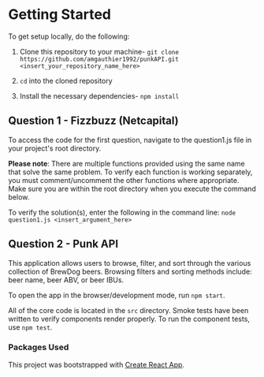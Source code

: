 # Getting Started
To get setup locally, do the following:

1. Clone this repository to your machine- `git clone https://github.com/amgauthier1992/punkAPI.git <insert_your_repository_name_here>`

2. `cd` into the cloned repository

3. Install the necessary dependencies- `npm install`

## Question 1 - Fizzbuzz (Netcapital)
To access the code for the first question, navigate to the question1.js file in your project's root directory.

**Please note**: There are multiple functions provided using the same name that solve the same problem. To verify each function is working separately, you must comment/uncomment the other functions where appropriate. Make sure you are within the root directory when you execute the command below.

To verify the solution(s), enter the following in the command line: `node question1.js <insert_argument_here>`

## Question 2 - Punk API
This application allows users to browse, filter, and sort through the various collection of BrewDog beers. Browsing filters and sorting methods include: beer name, beer ABV, or beer IBUs. 

To open the app in the browser/development mode, run `npm start`. 

All of the core code is located in the `src` directory. Smoke tests have been written to verify components render properly. To run the component tests, use `npm test`.

### Packages Used

This project was bootstrapped with [Create React App](https://github.com/facebook/create-react-app).


